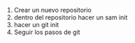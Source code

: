 1. Crear un nuevo repositorio 
2. dentro del repositorio hacer un sam init
3. hacer un git init 
4. Seguir los pasos de git

